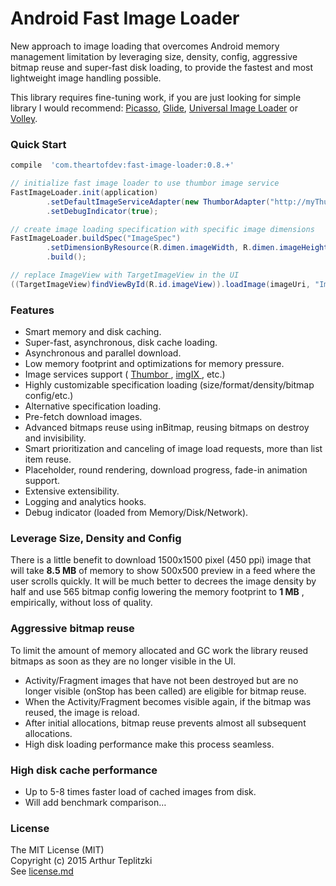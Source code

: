 # Android Fast Image Loader   
New approach to image loading that overcomes Android memory management limitation by leveraging size, density, config, aggressive bitmap reuse and super-fast disk loading, to provide the fastest and most lightweight image handling possible.   

This library requires fine-tuning work, if you are just looking for simple library I would recommend: [Picasso][1], [Glide][2], [Universal Image Loader][3] or [Volley][4].   

### Quick Start   
```groovy      
compile  'com.theartofdev:fast-image-loader:0.8.+'
```   

```java
// initialize fast image loader to use thumbor image service
FastImageLoader.init(application)
        .setDefaultImageServiceAdapter(new ThumborAdapter("http://myThumbor.com/"))
        .setDebugIndicator(true);

// create image loading specification with specific image dimensions
FastImageLoader.buildSpec("ImageSpec")
        .setDimensionByResource(R.dimen.imageWidth, R.dimen.imageHeight)
        .build();
```

```java
// replace ImageView with TargetImageView in the UI
((TargetImageView)findViewById(R.id.imageView)).loadImage(imageUri, "ImageSpec");
```

### Features   
 
* Smart memory and disk caching.  
* Super-fast, asynchronous, disk cache loading.  
* Asynchronous and parallel download.  
* Low memory footprint and optimizations for memory pressure.  
* Image services support ( [Thumbor ][5], [imgIX ][6], etc.)  
* Highly customizable specification loading (size/format/density/bitmap config/etc.)  
* Alternative specification loading.  
* Pre-fetch download images.  
* Advanced bitmaps reuse using inBitmap, reusing bitmaps on destroy and invisibility.  
* Smart prioritization and canceling of image load requests, more than list item reuse.  
* Placeholder, round rendering, download progress, fade-in animation support.  
* Extensive extensibility.  
* Logging and analytics hooks.  
* Debug indicator (loaded from Memory/Disk/Network).    
   

### Leverage Size, Density and Config   
There is a little benefit to download 1500x1500 pixel (450 ppi) image that will take **8.5 MB**  of memory to show 500x500 preview in a feed where the user scrolls quickly. It will be much better to decrees the image density by half and use 565 bitmap config lowering the memory footprint to **1 MB** , empirically, without loss of quality.   

### Aggressive bitmap reuse   
To limit the amount of memory allocated and GC work the library reused bitmaps as soon as they are no longer visible in the UI.   
 
* Activity/Fragment images that have not been destroyed but are no longer visible (onStop has been called) are eligible for bitmap reuse.  
* When the Activity/Fragment becomes visible again, if the bitmap was reused, the image is reload.  
* After initial allocations, bitmap reuse prevents almost all subsequent allocations.  
* High disk loading performance make this process seamless.    
   

### High disk cache performance   
 
* Up to 5-8 times faster load of cached images from disk.  
* Will add benchmark comparison…    
   

### License   
The MIT License (MIT)   
Copyright (c) 2015 Arthur Teplitzki   
See [license.md][7]     

[1]: http://square.github.io/picasso/
[2]: https://github.com/bumptech/glide
[3]: https://github.com/nostra13/Android-Universal-Image-Loader
[4]: https://github.com/mcxiaoke/android-volley
[5]: https://github.com/thumbor/thumbor
[6]: http://www.imgix.com/
[7]: https://github.com/ArthurHub/Android-Fast-Image-Loader/blob/master/license.md

